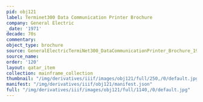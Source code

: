 ```yaml
---
pid: obj121
label: Terminet300 Data Communication Printer Brochure
company: General Electric
_date: '1971'
decade: 70s
commentary:
object_type: brochure
source: GeneralElectricTermiNet300_DataCommunicationPrinter_Brochure_1971
source_name:
order: '120'
layout: qatar_item
collection: mainframe_collection
thumbnail: "/img/derivatives/iiif/images/obj121/full/250,/0/default.jpg"
manifest: "/img/derivatives/iiif/obj121/manifest.json"
full: "/img/derivatives/iiif/images/obj121/full/1140,/0/default.jpg"
---
```

